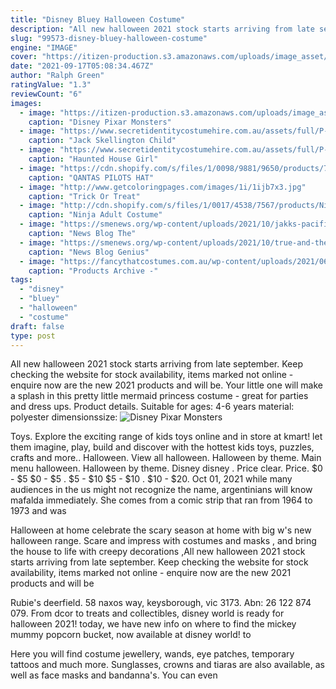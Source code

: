 ```yaml
---
title: "Disney Bluey Halloween Costume"
description: "All new halloween 2021 stock starts arriving from late september. Keep checking the website for stock availability, items marked not online - enquire now are the new 2021 products and will be"
slug: "99573-disney-bluey-halloween-costume"
engine: "IMAGE"
cover: "https://itizen-production.s3.amazonaws.com/uploads/image_asset/image/37704369/file_5.jpeg"
date: "2021-09-17T05:08:34.467Z"
author: "Ralph Green"
ratingValue: "1.3"
reviewCount: "6"
images:
  - image: "https://itizen-production.s3.amazonaws.com/uploads/image_asset/image/37704369/file_5.jpeg"
    caption: "Disney Pixar Monsters"
  - image: "https://www.secretidentitycostumehire.com.au/assets/full/P-9102.jpg?20200707035724"
    caption: "Jack Skellington Child"
  - image: "https://www.secretidentitycostumehire.com.au/assets/full/P-701070.jpg?20200707043218"
    caption: "Haunted House Girl"
  - image: "https://cdn.shopify.com/s/files/1/0098/9881/9650/products/7960_1024x1024.jpg?v=1571711068"
    caption: "QANTAS PILOTS HAT"
  - image: "http://www.getcoloringpages.com/images/1i/1ijb7x3.jpg"
    caption: "Trick Or Treat"
  - image: "http://cdn.shopify.com/s/files/1/0017/4538/7567/products/NinjaTomfooleryD21044_Ninja_grande.jpg?v=1631846211"
    caption: "Ninja Adult Costume"
  - image: "https://smenews.org/wp-content/uploads/2021/10/jakks-pacific-brings-on-board-former-disney-executive-lori-macpherson.jpg"
    caption: "News Blog The"
  - image: "https://smenews.org/wp-content/uploads/2021/10/true-and-the-rainbow-kingdom-adds-new-costume-partners-for-halloween.jpg"
    caption: "News Blog Genius"
  - image: "https://fancythatcostumes.com.au/wp-content/uploads/2021/06/Fortune-Teller-Head-Wrap.jpg"
    caption: "Products Archive -"
tags:
  - "disney"
  - "bluey"
  - "halloween"
  - "costume"
draft: false
type: post
---
```


All new halloween 2021 stock starts arriving from late september. Keep checking the website for stock availability, items marked not online - enquire now are the new 2021 products and will be. Your little one will make a splash in this pretty little mermaid princess costume - great for parties and dress ups. Product details. Suitable for ages: 4-6 years material: polyester dimensionssize:
![Disney Pixar Monsters](https://itizen-production.s3.amazonaws.com/uploads/image_asset/image/37704369/file_5.jpeg "Disney Pixar Monsters")

Toys. Explore the exciting range of kids toys online and in store at kmart! let them imagine, play, build and discover with the hottest kids toys, puzzles, crafts and more.. Halloween. View all halloween. Halloween by theme. Main menu halloween. Halloween by theme.  Disney disney . Price clear. Price. $0 - $5 $0 - $5 . $5 - $10 $5 - $10 . $10 - $20. Oct 01, 2021 while many audiences in the us might not recognize the name, argentinians will know mafalda immediately. She comes from a comic strip that ran from 1964 to 1973 and was
<!--inArticleAds-->

<!--galleryOne-->

Halloween at home celebrate the scary season at home with big w's new halloween range. Scare and impress with costumes and masks , and bring the house to life with creepy decorations ,All new halloween 2021 stock starts arriving from late september. Keep checking the website for stock availability, items marked not online - enquire now are the new 2021 products and will be
<!--inArticleAds-->

<!--galleryTwo-->

Rubie's deerfield. 58 naxos way, keysborough, vic 3173. Abn: 26 122 874 079. From dcor to treats and collectibles, disney world is ready for halloween 2021! today, we have new info on where to find the mickey mummy popcorn bucket, now available at disney world! to
<!--galleryThree-->

Here you will find costume jewellery, wands, eye patches, temporary tattoos and much more. Sunglasses, crowns and tiaras are also available, as well as face masks and bandanna's. You can even